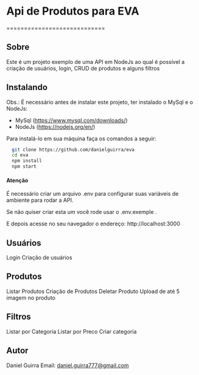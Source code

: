 # Api de Produtos para EVA

============================

## Sobre

Este é um projeto exemplo de uma API em NodeJs ao qual é possível a criação de usuários, login, CRUD de produtos e alguns filtros

## Instalando

Obs.: É necessário antes de instalar este projeto, ter instalado o MySql e o NodeJs:

- MySql (https://www.mysql.com/downloads/)
- NodeJs (https://nodejs.org/en/)

Para instalá-lo em sua máquina faça os comandos a seguir:

```bash
  git clone https://github.com/danielguirra/eva
  cd eva
  npm install
  npm start
```

#### Atenção

É necessário criar um arquivo .env para configurar suas variáveis de ambiente para rodar a API.

Se não quiser criar esta um você rode usar o .env.exemple .

E depois acesse no seu navegador o endereço: http://localhost:3000

## Usuários

Login
Criação de usuários

## Produtos

Listar Produtos
Criação de Produtos
Deletar Produto
Upload de até 5 imagem no produto

## Filtros

Listar por Categoria
Listar por Preco
Criar categoria

## Autor

Daniel Guirra
Email: <daniel.guirra777@gmail.com>
